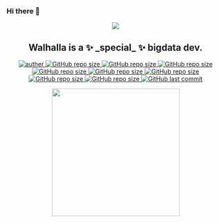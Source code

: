 ### Hi there 👋

<p align="center">
 <a href="https://github.com/Walhalla-Summary/BigData">
  <img align="center" src="https://github-readme-stats.vercel.app/api?username=Walhalla-Summary&show_icons=true&theme=tokyonight" />
 </a>
 <h2 align="center">Walhalla is a ✨ _special_ ✨ bigdata dev.</h2>
</p>
<p align="center">
 <a href="https://github.com/Walhalla-Summary">
 <img alt="auther" src="https://img.shields.io/badge/auther-Walhalla-orange">
 </a>
 <a href="https://github.com/Walhalla-Summary/BigData">
 <img alt="GitHub repo size" src="https://img.shields.io/github/repo-size/Walhalla-Summary/BigData?color=blue&label=bigdata&logo=size&logoColor=orange&style=flat">
 </a>
 </a>
 <a href="https://github.com/Walhalla-Summary/SQL">
 <img alt="GitHub repo size" src="https://img.shields.io/github/repo-size/Walhalla-Summary/SQL?color=blue&label=sql&logo=size&logoColor=orange&style=flat">
 </a>
 <a href="https://github.com/Walhalla-Summary/Programming_Languages">
 <img alt="GitHub repo size" src="https://img.shields.io/github/repo-size/Walhalla-Summary/Programming_Languages?color=blue&label=languges&logo=size&logoColor=orange&style=flat">
 </a>
 <a href="https://github.com/Walhalla-Summary/Algorithm_Notes">
 <img alt="GitHub repo size" src="https://img.shields.io/github/repo-size/Walhalla-Summary/Algorithm_Notes?color=blue&label=algorithm&logo=size&logoColor=orange&style=flat">
 </a>
 
 <a href="https://github.com/Walhalla-Summary/Linux_Notes">
 <img alt="GitHub repo size" src="https://img.shields.io/github/repo-size/Walhalla-Summary/Linux_Notes?color=blue&label=linux&logo=size&logoColor=orange&style=flat">
 </a>
 
 <a href="https://github.com/Walhalla-Summary/Computer_Basics">
 <img alt="GitHub repo size" src="https://img.shields.io/github/repo-size/Walhalla-Summary/Computer_Basics?color=blue&label=computer&logo=size&logoColor=orange&style=flat">
 </a>
 
 <a href="https://github.com/Walhalla-Summary/Pytorch_Learning">
 <img alt="GitHub repo size" src="https://img.shields.io/github/repo-size/Walhalla-Summary/Pytorch_Learning?color=blue&label=pytorch&logo=size&logoColor=orange&style=flat">
 </a>
 
 <a href="https://github.com/Walhalla-Summary/Python_Learning">
 <img alt="GitHub repo size" src="https://img.shields.io/github/repo-size/Walhalla-Summary/Python_Learning?color=blue&label=python&logo=size&logoColor=orange&style=flat">
 </a>
 
 <a href="https://github.com/Walhalla-Summary">
 <img alt="GitHub last commit" src="https://img.shields.io/github/last-commit/Walhalla-Summary/Walhalla-Summary?label=last_commit&logo=today">
 </a>
</p>

<!-- GitHub Activity Graph -->
<div align="center"><img height="295px" src="https://activity-graph.herokuapp.com/graph?username=Walhalla&theme=react-dark&color=00ADFF&bg_color=010F2C" /></div>

